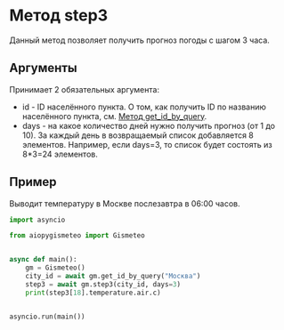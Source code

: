 # Метод step3

Данный метод позволяет получить прогноз погоды с шагом 3 часа.

## Аргументы

Принимает 2 обязательных аргумента:

- id - ID населённого пункта. О том, как получить ID по названию населённого пункта, см. [Метод get_id_by_query](get_id_by_query.md).
- days - на какое количество дней нужно получить прогноз (от 1 до 10). За каждый день в возвращаемый список добавляется 8 элементов. Например, если days=3, то список будет состоять из 8\*3=24 элементов.

## Пример

Выводит температуру в Москве послезавтра в 06:00 часов.

```python
import asyncio

from aiopygismeteo import Gismeteo


async def main():
    gm = Gismeteo()
    city_id = await gm.get_id_by_query("Москва")
    step3 = await gm.step3(city_id, days=3)
    print(step3[18].temperature.air.c)


asyncio.run(main())
```

